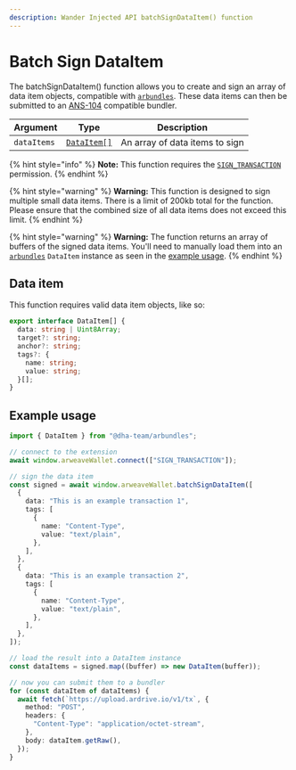 ```yaml
---
description: Wander Injected API batchSignDataItem() function
---
```


# Batch Sign DataItem

The batchSignDataItem() function allows you to create and sign an array of data item objects, compatible with [`arbundles`](https://www.npmjs.com/package/@dha-team/arbundles). These data items can then be submitted to an [ANS-104](https://github.com/ArweaveTeam/arweave-standards/blob/master/ans/ANS-104.md) compatible bundler.

| Argument    | Type                                             | Description                    |
| ----------- | ------------------------------------------------ | ------------------------------ |
| `dataItems` | [`DataItem[]`](batch-sign-dataitem.md#data-item) | An array of data items to sign |

{% hint style="info" %}
**Note:** This function requires the [`SIGN_TRANSACTION`](connect.md#permissions) permission.
{% endhint %}

{% hint style="warning" %}
**Warning:** This function is designed to sign multiple small data items. There is a limit of 200kb total for the function. Please ensure that the combined size of all data items does not exceed this limit.
{% endhint %}

{% hint style="warning" %}
**Warning:** The function returns an array of buffers of the signed data items. You'll need to manually load them into an [`arbundles`](https://www.npmjs.com/package/@dha-team/arbundles) `DataItem` instance as seen in the [example usage](batch-sign-dataitem.md#example-usage).
{% endhint %}

## Data item

This function requires valid data item objects, like so:

```typescript
export interface DataItem[] {
  data: string | Uint8Array;
  target?: string;
  anchor?: string;
  tags?: {
    name: string;
    value: string;
  }[];
}
```

## Example usage

```ts
import { DataItem } from "@dha-team/arbundles";

// connect to the extension
await window.arweaveWallet.connect(["SIGN_TRANSACTION"]);

// sign the data item
const signed = await window.arweaveWallet.batchSignDataItem([
  {
    data: "This is an example transaction 1",
    tags: [
      {
        name: "Content-Type",
        value: "text/plain",
      },
    ],
  },
  {
    data: "This is an example transaction 2",
    tags: [
      {
        name: "Content-Type",
        value: "text/plain",
      },
    ],
  },
]);

// load the result into a DataItem instance
const dataItems = signed.map((buffer) => new DataItem(buffer));

// now you can submit them to a bundler
for (const dataItem of dataItems) {
  await fetch(`https://upload.ardrive.io/v1/tx`, {
    method: "POST",
    headers: {
      "Content-Type": "application/octet-stream",
    },
    body: dataItem.getRaw(),
  });
}
```

